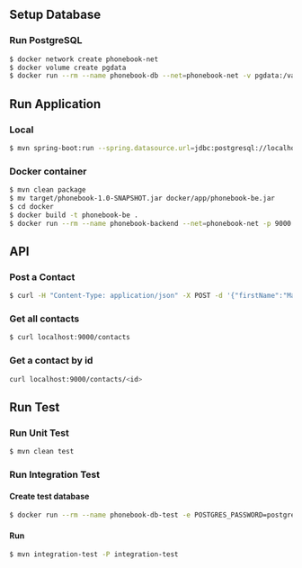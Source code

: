 ## Setup Database

### Run PostgreSQL

```bash
$ docker network create phonebook-net
$ docker volume create pgdata
$ docker run --rm --name phonebook-db --net=phonebook-net -v pgdata:/var/lib/postgresql/data -e POSTGRES_PASSWORD=postgres -e POSTGRES_DB=contacts -p 5432:5432 -d cipadmin-prod.be.net.intra:8888/postgres:9.6-alpine
```

## Run Application

### Local

```bash
$ mvn spring-boot:run --spring.datasource.url=jdbc:postgresql://localhost/contacts
```

### Docker container

```bash
$ mvn clean package
$ mv target/phonebook-1.0-SNAPSHOT.jar docker/app/phonebook-be.jar
$ cd docker
$ docker build -t phonebook-be .
$ docker run --rm --name phonebook-backend --net=phonebook-net -p 9000:9000 -it phonebook-be:latest
```

## API

### Post a Contact

```bash
$ curl -H "Content-Type: application/json" -X POST -d '{"firstName":"Matteo","lastName":"Pierro", "phoneNumber":"+39 123 123456"}' localhost:9000/contacts
```

### Get all contacts

```bash
$ curl localhost:9000/contacts
```

### Get a contact by id

```bash
curl localhost:9000/contacts/<id>
```

## Run Test

### Run Unit Test

```bash
$ mvn clean test
```

### Run Integration Test

#### Create test database

```bash
$ docker run --rm --name phonebook-db-test -e POSTGRES_PASSWORD=postgres -e POSTGRES_DB=contacts_test -p 5432:5432 -d cipadmin-prod.be.net.intra:8888/postgres:9.6-alpine
```

#### Run
```bash
$ mvn integration-test -P integration-test
```
